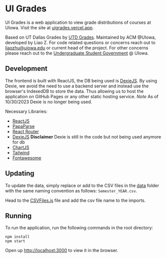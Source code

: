 # UI Grades

UI Grades is a web application to view grade distributions of courses at UIowa. Visit the site at [uigrades.vercel.app](https://uigrades.vercel.app/).

Based on UT Dallas Grades by [UTD Grades](https://utdgrades.com/). Maintained by ACM @UIowa, developed by Liao Z. For code related  questions or concerns reach out to [liaozhu@uiowa.edu](mailto:liao-zhu@uiowa.edu) or current head of the project. For other concerns please reach out to the [Undergraduate Student Government](https://usg.uiowa.edu/) @ UIowa.

## Development

The frontend is built with ReactJS, the DB being used is [DexieJS](https://dexie.org/). By using Dexie, we avoid the need to use a backend server and instead use the browser's IndexedDB to store the data. Thus allowing us to host the application on GitHub Pages or any other static hosting service. *Note* As of 10/30/2023 Dexie is no longer being used.

Necessary Libraries:

- [ReactJS](https://reactjs.org/)
- [PapaParse](https://www.papaparse.com/)
- [React Router](https://reactrouter.com/)
- [DexieJS](https://dexie.org/) **Disclaimer** Dexie is still in the code but not being used anymore for db
- [ChartJS](https://www.chartjs.org/)
- [Tailwind](https://tailwindcss.com/)
- [Fontawesome](https://fontawesome.com/)

## Updating

To update the data, simply replace or add to the CSV files in the [data](/client/src/data/) folder with the same naming convention as follows: `Semester_YEAR.csv`.

Head to the [CSVFiles.js](/client/src/data/CSVFiles.js) file and add the csv file name to the imports.

## Running

To run the application, run the following commands in the root directory:

```
npm install
npm start
```

Open up [http://localhost:3000](http://localhost:3000) to view it in the browser.
